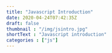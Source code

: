 ```yaml
---
title: "Javascript Introduction"
date: 2020-04-24T07:42:35Z
draft: false
thumbnail : "/img/jsintro.jpg"
shortText : "Javascript introduction"
categories : ["js"]
---
```


